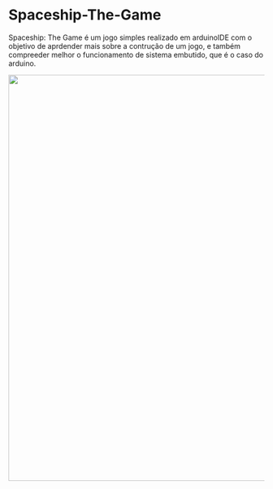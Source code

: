 # Spaceship-The-Game

Spaceship: The Game é um jogo simples realizado em arduinoIDE com o objetivo de aprdender mais sobre a contrução de um jogo, e também compreeder melhor o funcionamento de sistema embutido, que é o caso do arduino.



<div align="center">

<img src="https://user-images.githubusercontent.com/139579413/253642752-750cd353-4d7e-4e9a-af93-63acc2d027ed.png" width="800" />

</div>
